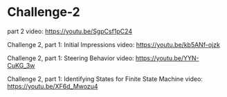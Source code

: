 # Challenge-2
part 2 video: https://youtu.be/SgpCsf1pC24

Challenge 2, part 1: Initial Impressions video: https://youtu.be/kb5ANf-ojzk 

Challenge 2, part 1: Steering Behavior video: https://youtu.be/YYN-CuKG_3w

Challenge 2, part 1: Identifying States for Finite State Machine video: https://youtu.be/XF6d_Mwozu4
